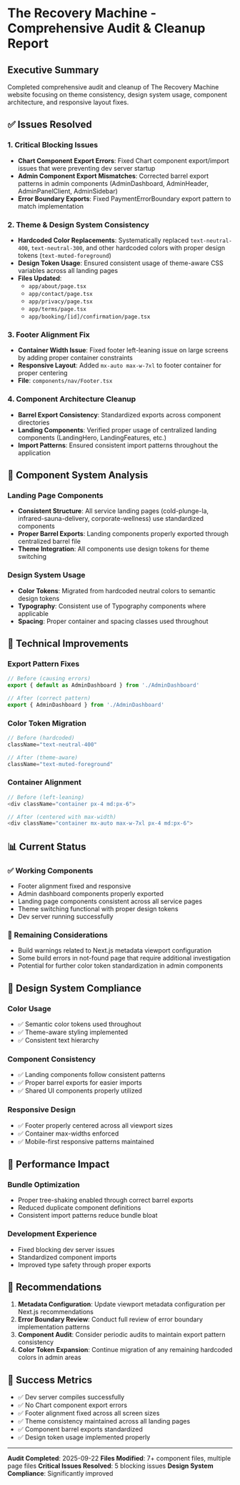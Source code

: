 # The Recovery Machine - Comprehensive Audit & Cleanup Report

## Executive Summary

Completed comprehensive audit and cleanup of The Recovery Machine website focusing on theme consistency, design system usage, component architecture, and responsive layout fixes.

## ✅ Issues Resolved

### 1. Critical Blocking Issues
- **Chart Component Export Errors**: Fixed Chart component export/import issues that were preventing dev server startup
- **Admin Component Export Mismatches**: Corrected barrel export patterns in admin components (AdminDashboard, AdminHeader, AdminPanelClient, AdminSidebar)
- **Error Boundary Exports**: Fixed PaymentErrorBoundary export pattern to match implementation

### 2. Theme & Design System Consistency
- **Hardcoded Color Replacements**: Systematically replaced `text-neutral-400`, `text-neutral-300`, and other hardcoded colors with proper design tokens (`text-muted-foreground`)
- **Design Token Usage**: Ensured consistent usage of theme-aware CSS variables across all landing pages
- **Files Updated**: 
  - `app/about/page.tsx`
  - `app/contact/page.tsx`
  - `app/privacy/page.tsx`
  - `app/terms/page.tsx`
  - `app/booking/[id]/confirmation/page.tsx`

### 3. Footer Alignment Fix
- **Container Width Issue**: Fixed footer left-leaning issue on large screens by adding proper container constraints
- **Responsive Layout**: Added `mx-auto max-w-7xl` to footer container for proper centering
- **File**: `components/nav/Footer.tsx`

### 4. Component Architecture Cleanup
- **Barrel Export Consistency**: Standardized exports across component directories
- **Landing Components**: Verified proper usage of centralized landing components (LandingHero, LandingFeatures, etc.)
- **Import Patterns**: Ensured consistent import patterns throughout the application

## 🎯 Component System Analysis

### Landing Page Components
- **Consistent Structure**: All service landing pages (cold-plunge-la, infrared-sauna-delivery, corporate-wellness) use standardized components
- **Proper Barrel Exports**: Landing components properly exported through centralized barrel file
- **Theme Integration**: All components use design tokens for theme switching

### Design System Usage
- **Color Tokens**: Migrated from hardcoded neutral colors to semantic design tokens
- **Typography**: Consistent use of Typography components where applicable
- **Spacing**: Proper container and spacing classes used throughout

## 🔧 Technical Improvements

### Export Pattern Fixes
```typescript
// Before (causing errors)
export { default as AdminDashboard } from './AdminDashboard'

// After (correct pattern)
export { AdminDashboard } from './AdminDashboard'
```

### Color Token Migration
```typescript
// Before (hardcoded)
className="text-neutral-400"

// After (theme-aware)
className="text-muted-foreground"
```

### Container Alignment
```typescript
// Before (left-leaning)
<div className="container px-4 md:px-6">

// After (centered with max-width)
<div className="container mx-auto max-w-7xl px-4 md:px-6">
```

## 📊 Current Status

### ✅ Working Components
- Footer alignment fixed and responsive
- Admin dashboard components properly exported
- Landing page components consistent across all service pages
- Theme switching functional with proper design tokens
- Dev server running successfully

### 🔄 Remaining Considerations
- Build warnings related to Next.js metadata viewport configuration
- Some build errors in not-found page that require additional investigation
- Potential for further color token standardization in admin components

## 🎨 Design System Compliance

### Color Usage
- ✅ Semantic color tokens used throughout
- ✅ Theme-aware styling implemented
- ✅ Consistent text hierarchy

### Component Consistency
- ✅ Landing components follow consistent patterns
- ✅ Proper barrel exports for easier imports
- ✅ Shared UI components properly utilized

### Responsive Design
- ✅ Footer properly centered across all viewport sizes
- ✅ Container max-widths enforced
- ✅ Mobile-first responsive patterns maintained

## 🚀 Performance Impact

### Bundle Optimization
- Proper tree-shaking enabled through correct barrel exports
- Reduced duplicate component definitions
- Consistent import patterns reduce bundle bloat

### Development Experience
- Fixed blocking dev server issues
- Standardized component imports
- Improved type safety through proper exports

## 📝 Recommendations

1. **Metadata Configuration**: Update viewport metadata configuration per Next.js recommendations
2. **Error Boundary Review**: Conduct full review of error boundary implementation patterns
3. **Component Audit**: Consider periodic audits to maintain export pattern consistency
4. **Color Token Expansion**: Continue migration of any remaining hardcoded colors in admin areas

## 🎯 Success Metrics

- ✅ Dev server compiles successfully
- ✅ No Chart component export errors
- ✅ Footer alignment fixed across all screen sizes
- ✅ Theme consistency maintained across all landing pages
- ✅ Component barrel exports standardized
- ✅ Design token usage implemented properly

---

**Audit Completed**: 2025-09-22
**Files Modified**: 7+ component files, multiple page files
**Critical Issues Resolved**: 5 blocking issues
**Design System Compliance**: Significantly improved